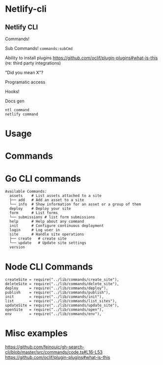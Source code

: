 Netlify-cli
===========

## Netlify CLI

Commands!

Sub Commands! `commands:subCmd`

Ability to install plugins https://github.com/oclif/plugin-plugins#what-is-this (re: third party integrations)

"Did you mean X"?

Programatic access

Hooks!

Docs gen

```
ntl command
netlify command
```

<!-- toc -->
# Usage
<!-- usage -->
# Commands
<!-- commands -->


# Go CLI commands

```
Available Commands:
  assets    # List assets attached to a site
  ├── add   # Add an asset to a site
  └── info  # Show information for an asset or a group of them
  deploy    # Deploy your site
  form      # List forms
  └── submissions # list form submissions
  help      # Help about any command
  init      # Configure continuous deployment
  login     # Log user in
  site      # Handle site operations
  ├── create   # create site
  └── update   # Update site settings
  version
```

# Node CLI Commands

```
createSite = require("../lib/commands/create_site"),
deleteSite = require("../lib/commands/delete_site"),
deploy     = require("../lib/commands/deploy"),
publish    = require("../lib/commands/publish"),
init       = require("../lib/commands/init"),
list       = require("../lib/commands/list_sites"),
updateSite = require("../lib/commands/update_site"),
openSite   = require("../lib/commands/open"),
env        = require("../lib/commands/env"),
```

# Misc examples
https://github.com/feinoujc/gh-search-cli/blob/master/src/commands/code.ts#L16-L53
https://github.com/oclif/plugin-plugins#what-is-this

